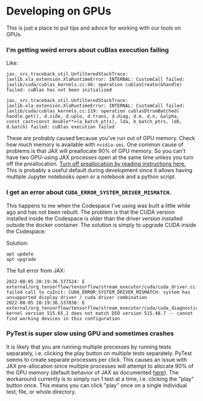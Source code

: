# Developing on GPUs

This is just a place to put tips and advice for working with our tools on GPUs.


### I'm getting weird errors about cuBlas execution failing

Like:

```
jax._src.traceback_util.UnfilteredStackTrace: jaxlib.xla_extension.XlaRuntimeError: INTERNAL: CustomCall failed: jaxlib/cuda/cublas_kernels.cc:46: operation cublasCreate(&handle) failed: cuBlas has not been initialized
```

```
jax._src.traceback_util.UnfilteredStackTrace: jaxlib.xla_extension.XlaRuntimeError: INTERNAL: CustomCall failed: jaxlib/cuda/cublas_kernels.cc:119: operation cublasDtrsmBatched( handle.get(), d.side, d.uplo, d.trans, d.diag, d.m, d.n, &alpha, const_cast<const double**>(a_batch_ptrs), lda, b_batch_ptrs, ldb, d.batch) failed: cuBlas execution failed
```

These are probably caused because you've run out of GPU memory. Check how much memory is available with `nvidia-smi`. One common cause of problems is that JAX will preallocate 90\% of GPU memory. So you can't have two GPU-using JAX processes open at the same time unless you turn off the preallocation. [Turn off preallocation by reading instructions here.](https://jax.readthedocs.io/en/latest/gpu_memory_allocation.html) This is probably a useful default during development since it allows having multiple Jupyter notebooks open or a notebook and a python script.

### I get an error about `CUDA_ERROR_SYSTEM_DRIVER_MISMATCH`.

This happens to me when the Codespace I've using was built a little while ago and has not been rebuilt. The problem is that the CUDA version installed inside the Codespace is older than the driver version installed outside the docker container. The solution is simply to upgrade CUDA inside the Codespace:

Solution:
```
apt update
apt upgrade
```

The full error from JAX:
```
2022-08-05 20:19:36.537524: E external/org_tensorflow/tensorflow/stream_executor/cuda/cuda_driver.cc:265] failed call to cuInit: CUDA_ERROR_SYSTEM_DRIVER_MISMATCH: system has unsupported display driver / cuda driver combination
2022-08-05 20:19:36.537838: E external/org_tensorflow/tensorflow/stream_executor/cuda/cuda_diagnostics.cc:313] kernel version 515.65.1 does not match DSO version 515.48.7 -- cannot find working devices in this configuration
```

### PyTest is super slow using GPU and sometimes crashes

It is likely that you are running multiple processes
by running tests separately, i.e. clicking the play button
on multiple tests separately.
PyTest seems to create separate processes per click.
This causes an issue with JAX pre-allocation since
multiple processes will attempt to allocate 90% of the GPU memory
(default behavior of JAX as documented [here](https://jax.readthedocs.io/en/latest/gpu_memory_allocation.html)).
The workaround currently is to simply run 1 test at a time,
i.e. clicking the "play" button once.
This means you can click "play" once on a single individual test,
file, or whole directory.
